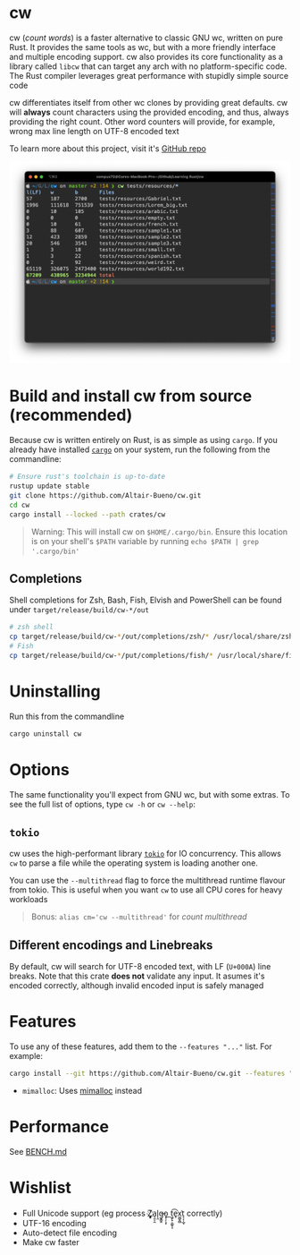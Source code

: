 # cw

<!-- cargo-sync-readme start -->

cw (*count words*) is a faster alternative to classic GNU wc, written on pure
Rust. It provides the same tools as wc, but with a more friendly interface
and multiple encoding support. cw also provides its core
functionality as a library called `libcw` that can target any arch with no
platform-specific code. The Rust compiler leverages great performance with
stupidly simple source code

cw differentiates itself from other wc clones by providing great defaults. cw
will **always** count characters using the provided encoding, and thus, always
providing the right count. Other word counters will provide, for example, wrong
max line length on UTF-8 encoded text

To learn more about this project, visit it's [GitHub repo](https://github.com/Altair-Bueno/cw)


<!-- cargo-sync-readme end -->

![img.png](.github/readme/img.png)

# Build and install cw from source (recommended)

Because cw is written entirely on Rust, is as simple as using `cargo`. If you
already have installed
[`cargo`](https://doc.rust-lang.org/cargo/getting-started/installation.html) on
your system, run the following from the commandline:

```bash
# Ensure rust's toolchain is up-to-date
rustup update stable
git clone https://github.com/Altair-Bueno/cw.git
cd cw
cargo install --locked --path crates/cw
```

> Warning: This will install cw on `$HOME/.cargo/bin`. Ensure this location is
> on your shell's `$PATH` variable by running `echo $PATH | grep '.cargo/bin'`

## Completions

Shell completions for Zsh, Bash, Fish, Elvish and PowerShell can be found under
`target/release/build/cw-*/out`

```bash
# zsh shell
cp target/release/build/cw-*/out/completions/zsh/* /usr/local/share/zsh/site-functions
# Fish
cp target/release/build/cw-*/put/completions/fish/* /usr/local/share/fish/completions
```

# Uninstalling

Run this from the commandline

```bash
cargo uninstall cw
```

# Options

The same functionality you'll expect from GNU wc, but with some extras. To see
the full list of options, type `cw -h` or `cw --help`:

## `tokio`

cw uses the high-performant library [`tokio`](https://tokio.rs/) for IO
concurrency. This allows `cw` to parse a file while the operating system is
loading another one.

You can use the `--multithread` flag to force the multithread runtime flavour
from tokio. This is useful when you want `cw` to use all CPU cores for heavy
workloads

> Bonus: `alias cm='cw --multithread'` for _count multithread_

## Different encodings and Linebreaks

By default, cw will search for UTF-8 encoded text, with LF (`U+000A`) line
breaks. Note that this crate **does not** validate any input. It asumes it's
encoded correctly, although invalid encoded input is safely managed

# Features

To use any of these features, add them to the `--features "..."` list. For
example:

```bash
cargo install --git https://github.com/Altair-Bueno/cw.git --features "mimalloc"
```

- `mimalloc`: Uses [mimalloc](https://github.com/microsoft/mimalloc) instead

# Performance

See [BENCH.md](BENCH.md)

# Wishlist

- Full Unicode support (eg process Z҉͈͓͈͎a̘͈̠̭l̨̯g̶̬͇̭o̝̹̗͎̙ ͟t͖̙̟̹͇̥̝͡e̥͘x͚̺̭̻͘t͉͔̩̲̘ correctly)
- UTF-16 encoding
- Auto-detect file encoding
- Make cw faster
